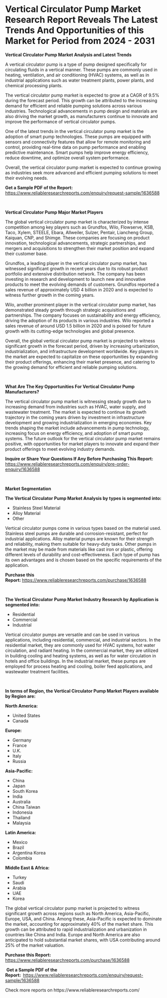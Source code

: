 <p><h1>Vertical Circulator Pump Market Research Report Reveals The Latest Trends And Opportunities of this Market for Period from 2024 - 2031</h1></p><p><strong>Vertical Circulator Pump Market Analysis and Latest Trends</strong></p>
<p><p>A vertical circulator pump is a type of pump designed specifically for circulating fluids in a vertical manner. These pumps are commonly used in heating, ventilation, and air conditioning (HVAC) systems, as well as in industrial applications such as water treatment plants, power plants, and chemical processing plants.</p><p>The vertical circulator pump market is expected to grow at a CAGR of 9.5% during the forecast period. This growth can be attributed to the increasing demand for efficient and reliable pumping solutions across various industries. Technological advancements in pump design and materials are also driving the market growth, as manufacturers continue to innovate and improve the performance of vertical circulator pumps.</p><p>One of the latest trends in the vertical circulator pump market is the adoption of smart pump technologies. These pumps are equipped with sensors and connectivity features that allow for remote monitoring and control, providing real-time data on pump performance and enabling predictive maintenance. Smart pumps help improve energy efficiency, reduce downtime, and optimize overall system performance.</p><p>Overall, the vertical circulator pump market is expected to continue growing as industries seek more advanced and efficient pumping solutions to meet their evolving needs.</p></p>
<p><strong>Get a Sample PDF of the Report:&nbsp;</strong> <a href="https://www.reliableresearchreports.com/enquiry/request-sample/1636588">https://www.reliableresearchreports.com/enquiry/request-sample/1636588</a></p>
<p>&nbsp;</p>
<p><strong>Vertical Circulator Pump Major Market Players</strong></p>
<p><p>The global vertical circulator pump market is characterized by intense competition among key players such as Grundfos, Wilo, Flowserve, KSB, Taco, Xylem, STEELE, Ebara, Allweiler, Sulzer, Pentair, Liancheng Group, Kaiquan, CNP, and Shimge. These companies are focusing on product innovation, technological advancements, strategic partnerships, and mergers and acquisitions to strengthen their market position and expand their customer base.</p><p>Grundfos, a leading player in the vertical circulator pump market, has witnessed significant growth in recent years due to its robust product portfolio and extensive distribution network. The company has been investing in research and development to launch new and innovative products to meet the evolving demands of customers. Grundfos reported a sales revenue of approximately USD 4 billion in 2020 and is expected to witness further growth in the coming years.</p><p>Wilo, another prominent player in the vertical circulator pump market, has demonstrated steady growth through strategic acquisitions and partnerships. The company focuses on sustainability and energy efficiency, driving the adoption of its products in various industries. Wilo reported a sales revenue of around USD 1.5 billion in 2020 and is poised for future growth with its cutting-edge technologies and global presence.</p><p>Overall, the global vertical circulator pump market is projected to witness significant growth in the forecast period, driven by increasing urbanization, industrialization, and infrastructure development worldwide. Key players in the market are expected to capitalize on these opportunities by expanding their product offerings, enhancing their market presence, and catering to the growing demand for efficient and reliable pumping solutions.</p></p>
<p>&nbsp;</p>
<p><strong>What Are The Key Opportunities For Vertical Circulator Pump Manufacturers?</strong></p>
<p><p>The vertical circulator pump market is witnessing steady growth due to increasing demand from industries such as HVAC, water supply, and wastewater treatment. The market is expected to continue its growth trajectory in the coming years driven by investment in infrastructure development and growing industrialization in emerging economies. Key trends shaping the market include advancements in pump technology, increasing focus on energy efficiency, and adoption of smart pump systems. The future outlook for the vertical circulator pump market remains positive, with opportunities for market players to innovate and expand their product offerings to meet evolving industry demands.</p></p>
<p><strong>Inquire or Share Your Questions If Any Before Purchasing This Report:</strong> <a href="https://www.reliableresearchreports.com/enquiry/pre-order-enquiry/1636588">https://www.reliableresearchreports.com/enquiry/pre-order-enquiry/1636588</a></p>
<p>&nbsp;</p>
<p><strong>Market Segmentation</strong></p>
<p><strong>The Vertical Circulator Pump Market Analysis by types is segmented into:</strong></p>
<p><ul><li>Stainless Steel Material</li><li>Alloy Material</li><li>Other</li></ul></p>
<p><p>Vertical circulator pumps come in various types based on the material used. Stainless steel pumps are durable and corrosion-resistant, perfect for industrial applications. Alloy material pumps are known for their strength and reliability, making them suitable for heavy-duty tasks. Other pumps in the market may be made from materials like cast iron or plastic, offering different levels of durability and cost-effectiveness. Each type of pump has its own advantages and is chosen based on the specific requirements of the application.</p></p>
<p><strong>Purchase this Report:&nbsp;</strong><a href="https://www.reliableresearchreports.com/purchase/1636588">https://www.reliableresearchreports.com/purchase/1636588</a></p>
<p>&nbsp;</p>
<p><strong>The Vertical Circulator Pump Market Industry Research by Application is segmented into:</strong></p>
<p><ul><li>Residential</li><li>Commercial</li><li>Industrial</li></ul></p>
<p><p>Vertical circulator pumps are versatile and can be used in various applications, including residential, commercial, and industrial sectors. In the residential market, they are commonly used for HVAC systems, hot water circulation, and radiant heating. In the commercial market, they are utilized in building cooling and heating systems, as well as for water circulation in hotels and office buildings. In the industrial market, these pumps are employed for process heating and cooling, boiler feed applications, and wastewater treatment facilities.</p></p>
<p>&nbsp;</p>
<p><strong>In terms of Region, the Vertical Circulator Pump Market Players available by Region are:</strong></p>
<p>
    <p> <strong> North America: </strong>
        <ul>
            <li>United States</li>
            <li>Canada</li>
        </ul>
        </p> 
    <p> <strong> Europe: </strong>
        <ul>
            <li>Germany</li>
            <li>France</li>
            <li>U.K.</li>
            <li>Italy</li>
            <li>Russia</li>
        </ul>
        </p> 
    <p> <strong> Asia-Pacific: </strong>
        <ul>
            <li>China</li>
            <li>Japan</li>
            <li>South Korea</li>
            <li>India</li>
            <li>Australia</li>
            <li>China Taiwan</li>
            <li>Indonesia</li>
            <li>Thailand</li>
            <li>Malaysia</li>
        </ul>
        </p> 
    <p> <strong> Latin America: </strong>
        <ul>
            <li>Mexico</li>
            <li>Brazil</li>
            <li>Argentina Korea</li>
            <li>Colombia</li>
        </ul>
        </p> 
    <p> <strong> Middle East & Africa: </strong>
        <ul>
            <li>Turkey</li>
            <li>Saudi</li>
            <li>Arabia</li>
            <li>UAE</li>
            <li>Korea</li>
        </ul>
    </p>
    </p>
<p><p>The global vertical circulator pump market is projected to witness significant growth across regions such as North America, Asia-Pacific, Europe, USA, and China. Among these, Asia-Pacific is expected to dominate the market, accounting for approximately 40% of the market share. This growth can be attributed to rapid industrialization and urbanization in countries like China and India. Europe and North America are also anticipated to hold substantial market shares, with USA contributing around 25% of the market valuation.</p></p>
<p><strong>Purchase this Report: </strong><a href="https://www.reliableresearchreports.com/purchase/1636588">https://www.reliableresearchreports.com/purchase/1636588</a></p>
<p>&nbsp;<strong>Get a Sample PDF of the Report:&nbsp;&nbsp;</strong><a href="https://www.reliableresearchreports.com/enquiry/request-sample/1636588">https://www.reliableresearchreports.com/enquiry/request-sample/1636588</a></p>
<p><strong></strong></p>
<p>Check more reports on https://www.reliableresearchreports.com/</p>